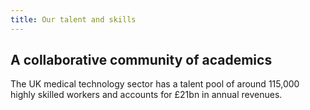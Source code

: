 ```yaml
---
title: Our talent and skills
---
```

## A collaborative community of academics

The UK medical technology sector has a talent pool of around 115,000 highly skilled workers and accounts for £21bn in annual revenues. 

